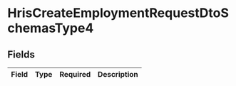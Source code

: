 # HrisCreateEmploymentRequestDtoSchemasType4


## Fields

| Field       | Type        | Required    | Description |
| ----------- | ----------- | ----------- | ----------- |
